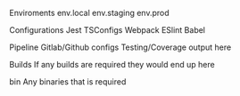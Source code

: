 Enviroments
  env.local
  env.staging
  env.prod

Configurations
  Jest
  TSConfigs
  Webpack
  ESlint
  Babel

Pipeline
  Gitlab/Github configs
  Testing/Coverage output here

Builds
  If any builds are required they would end up here

bin
  Any binaries that is required